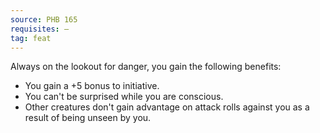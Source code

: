 ```yaml
---
source: PHB 165
requisites: —
tag: feat
---
```


Always on the lookout for danger, you gain the following benefits:

- You gain a +5 bonus to initiative.
- You can't be surprised while you are conscious.
- Other creatures don't gain advantage on attack rolls against you as a result of being unseen by you.


